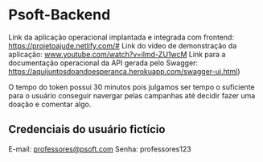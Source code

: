 # Psoft-Backend

Link da aplicação operacional implantada e integrada com frontend: https://projetoajude.netlify.com/#
Link do vídeo de demonstração da aplicação: www.youtube.com/watch?v=ilmd-ZU1wcM
Link para a documentação operacional da API gerada pelo Swagger: https://aquijuntosdoandoesperanca.herokuapp.com/swagger-ui.html)

O tempo do token possui 30 minutos pois julgamos ser tempo o suficiente para o usuário conseguir navergar pelas campanhas até decidir
fazer uma doação e comentar algo.


## Credenciais do usuário fictício

E-mail: professores@psoft.com
Senha: professores123